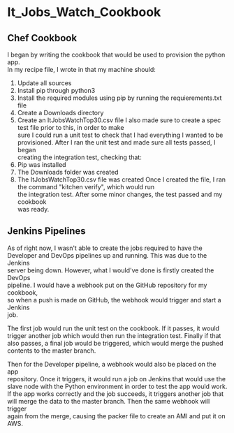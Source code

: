 # It_Jobs_Watch_Cookbook

## Chef Cookbook

I began by writing the cookbook that would be used to provision the python app.\
In my recipe file, I wrote in that my machine should:
1) Update all sources
2) Install pip through python3
3) Install the required modules using pip by running the requierements.txt file
4) Create a Downloads directory
5) Create an ItJobsWatchTop30.csv file
I also made sure to create a spec test file prior to this, in order to make\
sure I could run a unit test to check that I had everything I wanted to be\
provisioned. After I ran the unit test and made sure all tests passed, I began\
creating the integration test, checking that:
1) Pip was installed
2) The Downloads folder was created
3) The ItJobsWatchTop30.csv file was created
Once I created the file, I ran the command "kitchen verify", which would run\
the integration test. After some minor changes, the test passed and my cookbook\
was ready.

## Jenkins Pipelines

As of right now, I wasn't able to create the jobs required to have the\
Developer and DevOps pipelines up and running. This was due to the Jenkins\
server being down. However, what I would've done is firstly created the DevOps\
pipeline. I would have a webhook put on the GitHub repository for my cookbook,\
so when a push is made on GitHub, the webhook would trigger and start a Jenkins\
job.

The first job would run the unit test on the cookbook. If it passes, it would\
trigger another job which would then run the integration test. Finally if that\
also passes, a final job would be triggered, which would merge the pushed\
contents to the master branch.

Then for the Developer pipeline, a webhook would also be placed on the app\
repository. Once it triggers, it would run a job on Jenkins that would use the\
slave node with the Python environment in order to test the app would work.\
If the app works correctly and the job succeeds, it triggers another job that\
will merge the data to the master branch. Then the same webhook will trigger\
again from the merge, causing the packer file to create an AMI and put it on\
AWS.
